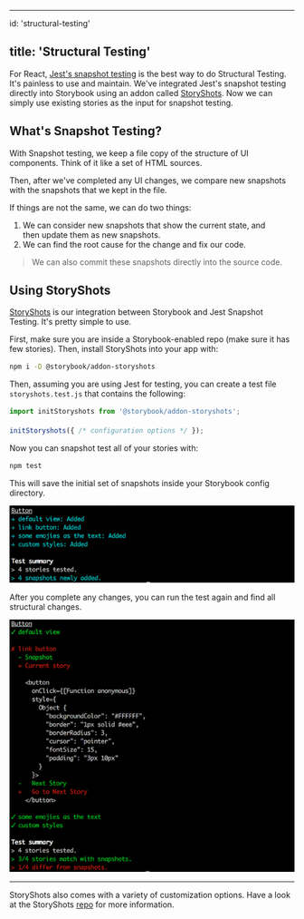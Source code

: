 * * *

id: 'structural-testing'

## title: 'Structural Testing'

For React, [Jest's snapshot testing](https://facebook.github.io/jest/blog/2016/07/27/jest-14.html) is the best way to do Structural Testing.
It's painless to use and maintain.
We've integrated Jest's snapshot testing directly into Storybook using an addon called [StoryShots](https://github.com/storybooks/storybook/tree/master/addons/storyshots).
Now we can simply use existing stories as the input for snapshot testing.

## What's Snapshot Testing?

With Snapshot testing, we keep a file copy of the structure of UI components.
Think of it like a set of HTML sources.

Then, after we've completed any UI changes, we compare new snapshots with the snapshots that we kept in the file.

If things are not the same, we can do two things:

1.  We can consider new snapshots that show the current state, and then update them as new snapshots.
2.  We can find the root cause for the change and fix our code.

> We can also commit these snapshots directly into the source code.

## Using StoryShots

[StoryShots](https://github.com/storybooks/storybook/tree/master/addons/storyshots) is our integration between Storybook and Jest Snapshot Testing.
It's pretty simple to use.

First, make sure you are inside a Storybook-enabled repo (make sure it has few stories).
Then, install StoryShots into your app with:

```sh
npm i -D @storybook/addon-storyshots
```

Then, assuming you are using Jest for testing, you can create a test file `storyshots.test.js` that contains the following:

```js
import initStoryshots from '@storybook/addon-storyshots';

initStoryshots({ /* configuration options */ });
```

Now you can snapshot test all of your stories with:

```sh
npm test
```

This will save the initial set of snapshots inside your Storybook config directory.

![StoryShots First](../static/storyshots-first-run.png)

After you complete any changes, you can run the test again and find all structural changes.

![StoryShots Diff View](../static/storyshots-diff-view.png)

* * *

StoryShots also comes with a variety of customization options. Have a look at the StoryShots [repo](https://github.com/storybooks/storybook/tree/master/addons/storyshots) for more information.
